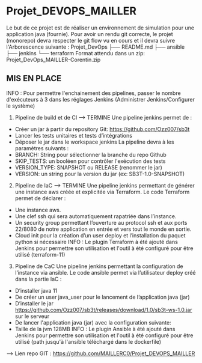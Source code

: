 # Projet_DEVOPS_MAILLER #
Le but de ce projet est de réaliser un environnement de simulation pour une application java (fournie).
Pour avoir un rendu git correcte, le projet (monorepo) devra respecter le git flow vu en cours 
et il devra suivre l'Arborescence suivante : 
Projet_DevOps
├── README.md
├── ansible
├── jenkins
└── terraform 
Format attendu dans un zip: Projet_DevOps_MAILLER-Corentin.zip

## MIS EN PLACE ##
INFO : Pour permettre l'enchainement des pipelines, passer le nombre d'exécuteurs à 3 dans les réglages Jenkins (Administrer Jenkins/Configurer le système)

1. Pipeline de build et de CI --> TERMINE
Une pipeline jenkins permet de :
- Créer un jar à partir du repository Git: https://github.com/Ozz007/sb3t
- Lancer les tests unitaires et tests d’intégrations
- Déposer le jar dans le workspace jenkins
La pipeline devra à les paramètres suivants :
- BRANCH: String pour sélectionner la branche du repo Github
- SKIP_TESTS: un booléen pour contrôler l'exécution des tests
- VERSION_TYPE: SNAPSHOT ou RELEASE (renommer le jar)
- VERSION: un string pour la version du jar (ex: SB3T-1.0-SNAPSHOT)

2. Pipeline de IaC --> TERMINE
Une pipeline jenkins permettant de générer une instance aws créée et explicitée via
Terraform.
Le code Terraform permet de déclarer :
- Une instance aws.
- Une clef ssh qui sera automatiquement rapatriée dans l’instance.
- Un security group permettant l’ouverture au protocol ssh et aux ports 22/8080 de
notre application en entrée et vers tout le monde en sortie.
- Cloud init pour la création d’un user deploy et l’installation du paquet python si
nécessaire
INFO : Le plugin Terraform à été ajouté dans Jenkins pour permettre son utilisation et l'outil à été configuré pour être utilisé (terraform-11)

3. Pipeline de CaC 
Une pipeline jenkins permettant la configuration de l’instance via ansible.
Le code ansible permet via l’utilisateur deploy créé dans la partie IaC :
- D’installer java 11
- De créer un user java_user pour le lancement de l’application java (jar)
- D’installer le jar
https://github.com/Ozz007/sb3t/releases/download/1.0/sb3t-ws-1.0.jar sur le serveur
- De lancer l'application java (jar) avec la configuration suivante:
- Taille de la jvm 128MB
INFO : Le plugin Ansible à été ajouté dans Jenkins pour permettre son utilisation et l'outil à été configuré pour être utilisé (path jusqu'à l'ansible téléchargé dans le dockerfile)

--> Lien repo GIT : https://github.com/MAILLERC0/Projet_DEVOPS_MAILLER 